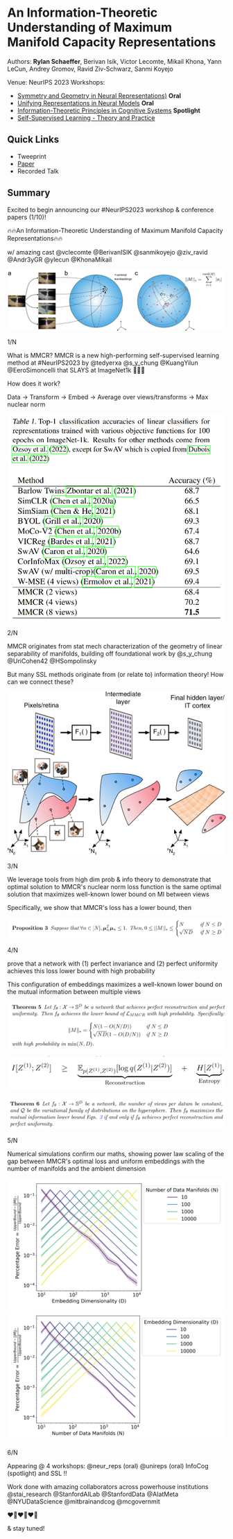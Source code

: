 # An Information-Theoretic Understanding of Maximum Manifold Capacity Representations

Authors: **Rylan Schaeffer**, Berivan Isik, Victor Lecomte, Mikail Khona, Yann LeCun, Andrey Gromov, Ravid Ziv-Schwarz, Sanmi Koyejo

Venue: NeurIPS 2023 Workshops:
- [Symmetry and Geometry in Neural Representations)](https://www.neurreps.org/) **Oral**
- [Unifying Representations in Neural Models](https://unireps.org/) **Oral**
- [Information-Theoretic Principles in Cognitive Systems](https://sites.google.com/view/infocog-neurips-2023/)  **Spotlight**
- [Self-Supervised Learning - Theory and Practice](https://sslneurips23.github.io/)

## Quick Links

- Tweeprint
- [Paper](paper.pdf)
- Recorded Talk

## Summary

Excited to begin announcing our #NeurIPS2023 workshop & conference papers (1/10)!

🔥🔥An Information-Theoretic Understanding of Maximum Manifold Capacity Representations🔥🔥

w/ amazing cast @vclecomte @BerivanISIK @sanmikoyejo  @ziv_ravid @Andr3yGR @ylecun @KhonaMikail

![](MMCR_sphere_20231124_2117.jpg)

1/N

What is MMCR? MMCR is a new high-performing self-supervised learning method at #NeurIPS2023 by @tedyerxa @s_y_chung @KuangYilun @EeroSimoncelli that SLAYS at ImageNet1k 🚀🚀🚀

How does it work?

Data -> Transform -> Embed -> Average over views/transforms -> Max nuclear norm

![](img.png)

2/N

MMCR originates from stat mech characterization of the geometry of linear separability of manifolds, building off foundational work by @s_y_chung @UriCohen42 @HSompolinsky

But many SSL methods originate from (or relate to) information theory! How can we connect these?

![](img_1.png)

3/N


We leverage tools from high dim prob & info theory to demonstrate that optimal solution to MMCR's nuclear norm loss function is the same optimal solution that maximizes well-known lower bound on MI between views

Specifically, we show that MMCR's loss has a lower bound, then

![](img_2.png)

4/N

prove that a network with (1) perfect invariance and (2) perfect uniformity achieves this loss lower bound with high probability

This configuration of embeddings maximizes a well-known lower bound on the mutual information between  multiple views

![](img_3.png)

![](img_5.png)

![](img_4.png)

5/N

Numerical simulations confirm our maths, showing power law scaling of the gap between MMCR's optimal loss and uniform embeddings with the number of manifolds and the ambient dimension 

![](uniform_distribution_nuclear_norm_percent_err_vs_D_by_N.png)
![](uniform_distribution_nuclear_norm_percent_err_vs_N_by_D.png)

6/N


Appearing @ 4 workshops: @neur_reps (oral) @unireps (oral) InfoCog (spotlight) and SSL !!

Work done with amazing collaborators across powerhouse institutions @stai_research @StanfordAILab @StanfordData @AIatMeta @NYUDataScience @mitbrainandcog @mcgovernmit

❤️‍🔥❤️‍🔥❤️‍🔥

& stay tuned!


